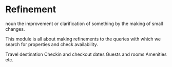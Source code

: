 # Refinement

noun
the improvement or clarification of something by the making of small changes.

This module is all about making refinements to the queries with which we search for properties and check availability.

Travel destination
Checkin and checkout dates
Guests and rooms
Amenities
etc.
